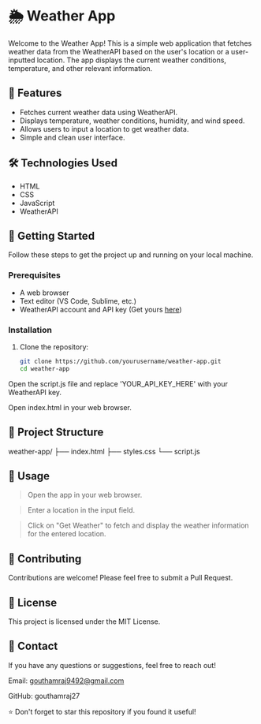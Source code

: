 # 🌦️ Weather App

Welcome to the Weather App! This is a simple web application that fetches weather data from the WeatherAPI based on the user's location or a user-inputted location. The app displays the current weather conditions, temperature, and other relevant information.

## 🌟 Features

- Fetches current weather data using WeatherAPI.
- Displays temperature, weather conditions, humidity, and wind speed.
- Allows users to input a location to get weather data.
- Simple and clean user interface.

## 🛠️ Technologies Used

- HTML
- CSS
- JavaScript
- WeatherAPI

## 🚀 Getting Started

Follow these steps to get the project up and running on your local machine.

### Prerequisites

- A web browser
- Text editor (VS Code, Sublime, etc.)
- WeatherAPI account and API key (Get yours [here](https://www.weatherapi.com/signup.aspx))

### Installation

1. Clone the repository:
   ```bash
   git clone https://github.com/yourusername/weather-app.git
   cd weather-app

Open the script.js file and replace 'YOUR_API_KEY_HERE' with your WeatherAPI key.

Open index.html in your web browser.

## 📂 Project Structure

weather-app/
├── index.html
├── styles.css
└── script.js

## 🌈 Usage

> Open the app in your web browser.

> Enter a location in the input field.

> Click on "Get Weather" to fetch and display the weather information for the entered location.


## 🤝 Contributing

Contributions are welcome! Please feel free to submit a Pull Request.

## 📝 License

This project is licensed under the MIT License.

## 📧 Contact

If you have any questions or suggestions, feel free to reach out!

Email: gouthamraj9492@gmail.com

GitHub: gouthamraj27

⭐️ Don't forget to star this repository if you found it useful!
